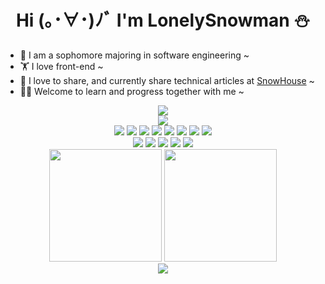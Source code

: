 <h1 align="center">Hi (｡･∀･)ﾉﾞ I'm LonelySnowman ⛄</h1>

- 🔭 I am a sophomore majoring in software engineering ~
- 🏋 I love front-end ~
- 👻 I love to share, and currently share technical articles at [SnowHouse](https://snowhouse.space) ~
- 👨‍💻 Welcome to learn and progress together with me ~

<div align="center">
  <img src="https://cdn.jsdelivr.net/gh/lonelysnowman/lonelysnowman/imgs/code.gif" />
</div>

<div align="center">
  <img src="https://visitor-badge.glitch.me/badge?page_id=LonelySnowman" />
</div>

<div align="center">
  <img src="https://img.shields.io/badge/-JavaScript-f6da1c?style=flat&logo=javascript&logoColor=white">
  <img src="https://img.shields.io/badge/-TypeScript-2b6dbf?style=flat&logo=typescript&logoColor=white">
  <img src="https://img.shields.io/badge/-React-00b4ce?style=flat&logo=react&logoColor=white">
  <img src="https://img.shields.io/badge/-Node.js-3C873A?style=flat&logo=Node.js&logoColor=white">
  <img src="https://img.shields.io/badge/-Koa-33333D?style=flat&logo=koa&logoColor=white">
  <img src="https://img.shields.io/badge/-Less-bf608e?style=flat&logo=less&logoColor=white">
  <img src="https://img.shields.io/badge/-Sass-b37feb?style=flat&logo=sass&logoColor=white">
  <img src="https://img.shields.io/badge/-Graphql-cf1322?style=flat&logo=graphql&logoColor=white">
</div>

<div align="center">
  <img src="https://img.shields.io/badge/-Git-ee462c?style=flat&logo=git&logoColor=white">
  <img src="https://img.shields.io/badge/-Docker-218bea?style=flat&logo=docker&logoColor=white">
  <img src="https://img.shields.io/badge/-Github-black?style=flat&logo=github">
  <img src="https://img.shields.io/badge/-Webpack-%232C3A42?style=flat-square&logo=webpack">
  <img src="https://img.shields.io/badge/-ESLint-%234B32C3?style=flat-square&logo=eslint">
</div>


<div align="center">
  <img height="180px" src="https://github-readme-stats.vercel.app/api?username=LonelySnowman&theme=highcontrast" />
  <img height="180px" src="https://github-readme-stats.vercel.app/api/top-langs/?username=LonelySnowman&theme=highcontrast&layout=compact" />
</div>

<div align="center">
  <img src="https://metrics.lecoq.io/LonelySnowman">
</div>
